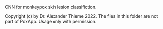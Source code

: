 CNN for monkeypox skin lesion classifiction.

Copyright (c) by Dr. Alexander Thieme 2022. The files in this folder are not part of PoxApp. Usage only with permission.
